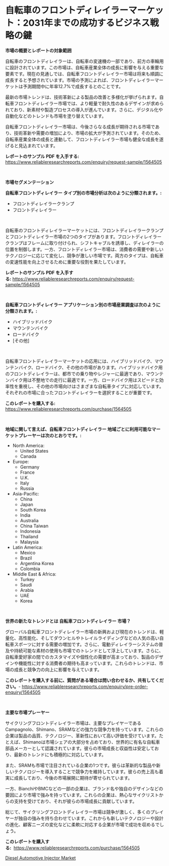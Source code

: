 <p><h1>自転車のフロントディレイラーマーケット：2031年までの成功するビジネス戦略の鍵</h1></p><p><strong>市場の概要とレポートの対象範囲</strong></p>
<p><p>自転車のフロントディレイラーは、自転車の変速機の一部であり、前方の車輪用に設計されています。この市場は、自転車産業全体の成長に影響を与える重要な要素です。現在の見通しでは、自転車フロントディレイラー市場は将来も順調に成長すると予想されています。市場の予測によれば、フロントディレイラーマーケットは予測期間中に年率12.7%で成長するとのことです。</p><p>最新の市場トレンドは、技術革新による製品の改善と多様化が挙げられます。自転車フロントディレイラー市場では、より軽量で耐久性のあるデザインが求められており、新素材や製造プロセスの導入が進んでいます。さらに、デジタル化や自動化などのトレンドも市場を塗り替えています。</p><p>自転車フロントディレイラー市場は、今後さらなる成長が期待される市場であり、技術革新や需要の増加により、市場の拡大が予測されています。そのため、自転車産業全体の成長と連動して、フロントディレイラー市場も健全な成長を遂げると見込まれています。</p></p>
<p><strong>レポートのサンプル PDF を入手する:</strong> <a href="https://www.reliableresearchreports.com/enquiry/request-sample/1564505">https://www.reliableresearchreports.com/enquiry/request-sample/1564505</a></p>
<p>&nbsp;</p>
<p><strong>市場セグメンテーション</strong></p>
<p><strong>自転車フロントディレイラー タイプ別の市場分析は次のように分類されます。:</strong></p>
<p><ul><li>フロントディレイラークランプ</li><li>フロントディレイラー</li></ul></p>
<p>&nbsp;</p>
<p><p>自転車のフロントディレイラーマーケットには、フロントディレイラークランプとフロントディレイラー市場の2つのタイプがあります。フロントディレイラークランプはフレームに取り付けられ、シフトキャブルを誘導し、ディレイラーの位置を制御します。一方、フロントディレイラー市場は、消費者の需要や新しいテクノロジーに応じて変化し、競争が激しい市場です。両方のタイプは、自転車の変速性能を向上させるために重要な役割を果たしています。</p></p>
<p><strong>レポートのサンプル PDF を入手する:</strong>&nbsp;<a href="https://www.reliableresearchreports.com/enquiry/request-sample/1564505">https://www.reliableresearchreports.com/enquiry/request-sample/1564505</a></p>
<p>&nbsp;</p>
<p><strong> 自転車フロントディレイラー アプリケーション別の市場産業調査は次のように分類されます。:</strong></p>
<p><ul><li>ハイブリッドバイク</li><li>マウンテンバイク</li><li>ロードバイク</li><li>[その他]</li></ul></p>
<p>&nbsp;</p>
<p><p>自転車フロントディレイラーマーケットの応用には、ハイブリッドバイク、マウンテンバイク、ロードバイク、その他の市場があります。ハイブリッドバイク用のフロントディレイラーは、都市での乗り物やレジャーに最適であり、マウンテンバイク用は不整地での走行に最適です。一方、ロードバイク用はスピードと効率性を重視し、その他の市場向けはさまざまな自転車タイプに対応しています。それぞれの市場に合ったフロントディレイラーを選択することが重要です。</p></p>
<p><strong>このレポートを購入する:</strong>&nbsp; <a href="https://www.reliableresearchreports.com/purchase/1564505">https://www.reliableresearchreports.com/purchase/1564505</a></p>
<p>&nbsp;</p>
<p><strong>地域に関して言えば、自転車フロントディレイラー 地域ごとに利用可能なマーケットプレーヤーは次のとおりです。:</strong></p>
<p><ul>
    <li>
        North America:
        <ul>
            <li>United States</li>
            <li>Canada</li>
        </ul>
    </li>
    <li>
        Europe:
        <ul>
            <li>Germany</li>
            <li>France</li>
            <li>U.K.</li>
            <li>Italy</li>
            <li>Russia</li>
        </ul>
    </li>
    <li>
        Asia-Pacific:
        <ul>
            <li>China</li>
            <li>Japan</li>
            <li>South Korea</li>
            <li>India</li>
            <li>Australia</li>
            <li>China Taiwan</li>
            <li>Indonesia</li>
            <li>Thailand</li>
            <li>Malaysia</li>
        </ul>
    </li>
    <li>
        Latin America:
        <ul>
            <li>Mexico</li>
            <li>Brazil</li>
            <li>Argentina Korea</li>
            <li>Colombia</li>
        </ul>
    </li>
    <li>
        Middle East & Africa:
        <ul>
            <li>Turkey</li>
            <li>Saudi</li>
            <li>Arabia</li>
            <li>UAE</li>
            <li>Korea</li>
        </ul>
    </li>
    </ul></p>
<p>&nbsp;</p>
<p><strong>世界の新たなトレンドとは 自転車フロントディレイラー 市場？</strong></p>
<p><p>グローバル自転車フロントディレイラー市場の新興および現在のトレンドは、軽量化、高性能化、そしてダウンヒルやトレイルライディングなどの人気の高い自転車スポーツに対する需要の増加です。さらに、電動ディレイラーシステムの普及や持続可能な素材の使用も市場でのトレンドとして浮上しています。さらに、自転車愛好家の間でのカスタマイズや個性化の需要が高まっており、製品のデザインや機能性に対する消費者の期待も高まっています。これらのトレンドは、市場の成長と競争力の向上に影響を与えています。</p></p>
<p><strong>このレポートを購入する前に、質問がある場合は問い合わせるか、共有してください。</strong>- <a href="https://www.reliableresearchreports.com/enquiry/pre-order-enquiry/1564505">https://www.reliableresearchreports.com/enquiry/pre-order-enquiry/1564505</a></p>
<p>&nbsp;</p>
<p><strong>主要な市場プレーヤー</strong></p>
<p><p>サイクリングフロントディレイラー市場は、主要なプレイヤーであるCampagnolo、Shimano、SRAMなどの強力な競争力を持っています。これらの企業は製品の品質、テクノロジー、革新性において高い評価を受けています。たとえば、Shimanoは市場シェアの大部分を占めており、世界的に有名な自転車部品メーカーとして認識されています。彼らの市場成長と収益性は安定しており、最新のトレンドにも積極的に対応しています。</p><p>また、SRAMも市場で注目されている企業の1つです。彼らは革新的な製品や新しいテクノロジーを導入することで競争力を維持しています。彼らの売上高も着実に成長しており、今後の市場展開に期待が寄せられています。</p><p>一方、BianchiやBMCなどの一部の企業は、ブランド名や独自のデザインなどの要因により市場で強みを持っています。これらの企業は、熱心なサイクリストからの支持を受けており、それが彼らの市場成長に貢献しています。</p><p>総じて、サイクリングフロントディレイラー市場は競争が激しく、多くのプレイヤーが独自の強みを持ち合わせています。これからも新しいテクノロジーや設計の進化、顧客ニーズの変化などに柔軟に対応する企業が市場で成功を収めるでしょう。</p></p>
<p><strong>このレポートを購入する:</strong>&nbsp;&nbsp;<a href="https://www.reliableresearchreports.com/purchase/1564505">https://www.reliableresearchreports.com/purchase/1564505</a></p>
<p><p><a href="https://thundering-castanet-c65.notion.site/Diesel-Automotive-Injector-Market-Offer-Valuable-Insights-into-Market-Size-Market-Share-Market-Tre-f6326259e4104b3380513c0fc27c9edf">Diesel Automotive Injector Market</a></p></p>